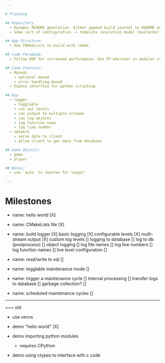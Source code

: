 ```yaml
---

# Planning

## Repository
  - Dynamic README generation. Either append build journal to README automatically or fully generate a README file on build from sources.
  - Some sort of configuration -> template resolution model (mustache?).

## App Structure:
  - Use CMakeLists to build with cmake

## Code Paradigm:
  - Follow OOP for increased performance. Use FP wherever in modular components where the performance lost is sufficiently mitigated or absent altogether.

## Code Features:
  - Monads
    - optional monad
    - error handling monad
  - Expose interface for python scripting

## App
  - logger
    - togglable
    - can set levels
    - can output to multiple streams
    - can log objects
    - log function name
    - log line number
  - network
    - serve data to client
    - allow client to get data from database

## Game Objects:
  - game
  - player

## Notes:
  - use 'auto' to shorten for loops?

---
```


# Milestones

  - name: hello world [X]

  - name: CMakeLists file [X]

  - name: build logger            [X]
      basic logging               [X]
      configurable levels         [X]
      multi-stream output         [X]
      custom log levels           []
      logging to database         []
      log to db (postprocess)     []
      object logging              []
      log file names              []
      log line numbers            []
      log function names          []
      live level configuration    []

  - name: read/write to sql []

  - name: togglable maintenance mode    []
  - name: trigger a maintenance cycle   []
      interval processing               []
        transfer logs to database       []
        garbage collection?             []
        
  - name: scheduled maintenance cycles  []

---


=== old

- use venvs

- demo "hello world"  [X]

- demo importing python modules
  - requires CPython

- demo using ctypes to interface with c code
